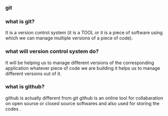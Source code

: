 ### git
### what is git?
It is a version control system (it is a TOOL or it is a piece of software using which we can manage multiple versions of a piece of code).

### what will version control system do?
It will be helping us to manage different versions of the corresponding application whatever piece of code we are building it helps us to manage different versions out of it.

### what is github?
github is actually different from git github is an online tool for collabaration on open sourse or closed source softwares and also used for storing the codes .
